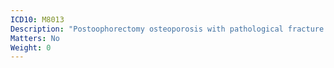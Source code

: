 ```yaml
---
ICD10: M8013
Description: "Postoophorectomy osteoporosis with pathological fracture: Forearm"
Matters: No
Weight: 0
---
```


